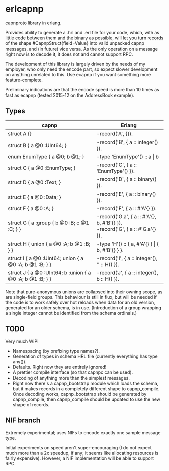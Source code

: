 # erlcapnp

capnproto library in erlang.

Provides ability to generate a .hrl and .erl file for your code, which, with as little code between them and the binary as possible, will let you turn records of the shape #CapnpStruct{field=Value} into valid unpacked capnp messages, and (in future) vice versa. As the only operation on a message right now is to decode it, it does not and cannot support RPC.

The development of this library is largely driven by the needs of my employer, who only need the encode part, so expect slower development on anything unrelated to this. Use ecapnp if you want something more feature-complete.

Preliminary indications are that the encode speed is more than 10 times as fast as ecapnp (tested 2015-12 on the AddressBook example).

## Types

| capnp | Erlang |
|---|---|
| struct A {} | -record('A', {}). |
| struct B { a @0 :UInt64; } | -record('B', { a :: integer() }). |
| enum EnumType { a @0; b @1; } | -type 'EnumType'() :: a \| b |
| struct C { a @0 :EnumType; } | -record('C', { a :: 'EnumType'() }). |
| struct D { a @0 :Text; } | -record('D', { a :: binary() }). |
| struct E { a @0 :Data; } | -record('E', { a :: binary() }). |
| struct F { a @0 :A; } | -record('F', { a :: #'A'{} }). |
| struct G { a :group { b @0 :B; c @1 :C; } } | -record('G.a', { a :: #'A'{}, b, #'B'{} }).<br/>-record('G', { a :: #'G.a'{} }). |
| struct H { union { a @0 :A; b @1 :B; } } | -type 'H'() :: { a, #'A'{} } \| { b, #'B'{} } }. |
| struct I { a @0 :UInt64; union { a @0 :A; b @1 :B; } } | -record('I', { a :: integer(), '' :: H() }). |
| struct J { a @0 :UInt64; b :union { a @0 :A; b @1 :B; } } | -record('J', { a :: integer(), b :: H() }). |

Note that pure-anonymous unions are collapsed into their owning scope, as are single-field groups. This behaviour is still in flux, but will be needed if the code is to work safely over hot reloads when data for an old version, generated for an older schema, is in use. (Introduction of a group wrapping a single integer cannot be identified from the schema ordinals.)

## TODO

Very much WIP!

* Namespacing (by prefixing type names?).
* Generation of types in schema HRL file (currently everything has type any()).
* Defaults. Right now they are entirely ignored!
* A prettier compile interface (so that capnpc can be used).
* Decoding of anything more than the simplest messages.
* Right now there's a capnp_bootstrap module which loads the schema, but it makes records in a completely different shape to capnp_compile. Once decoding works, capnp_bootstrap should be generated by capnp_compile, then capnp_compile should be updated to use the new shape of records.

## NIF branch

Extremely experimental; uses NIFs to encode exactly one sample message type.

Initial experiments on speed aren't super-encouraging (I do not expect much more than a 2x speedup, if any; it seems like allocating resources is fairly expensive). However, a NIF implementation will be able to support RPC.
